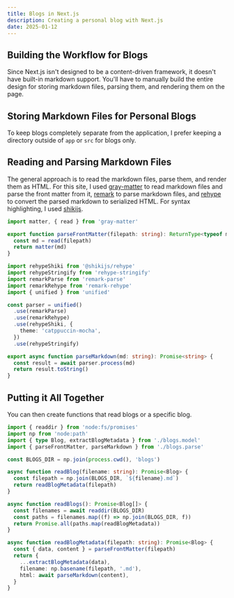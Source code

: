 ```yaml
---
title: Blogs in Next.js
description: Creating a personal blog with Next.js
date: 2025-01-12
---
```


## Building the Workflow for Blogs

Since Next.js isn't designed to be a content-driven framework, it doesn't have built-in markdown support. You'll have to manually build the entire design for storing markdown files, parsing them, and rendering them on the page.

## Storing Markdown Files for Personal Blogs

To keep blogs completely separate from the application, I prefer keeping a directory outside of `app` or `src` for blogs only.

## Reading and Parsing Markdown Files

The general approach is to read the markdown files, parse them, and render them as HTML. For this site, I used [gray-matter](https://github.com/jonschlinkert/gray-matter) to read markdown files and parse the front matter from it, [remark](https://github.com/remarkjs/remark) to parse markdown files, and [rehype](https://github.com/rehypejs/rehype) to convert the parsed markdown to serialized HTML. For syntax highlighting, I used [shikijs](https://github.com/shikijs/shiki).

```typescript
import matter, { read } from 'gray-matter'

export function parseFrontMatter(filepath: string): ReturnType<typeof matter> {
  const md = read(filepath)
  return matter(md)
}
```

```typescript
import rehypeShiki from '@shikijs/rehype'
import rehypeStringify from 'rehype-stringify'
import remarkParse from 'remark-parse'
import remarkRehype from 'remark-rehype'
import { unified } from 'unified'

const parser = unified()
  .use(remarkParse)
  .use(remarkRehype)
  .use(rehypeShiki, {
    theme: 'catppuccin-mocha',
  })
  .use(rehypeStringify)

export async function parseMarkdown(md: string): Promise<string> {
  const result = await parser.process(md)
  return result.toString()
}
```

## Putting it All Together

You can then create functions that read blogs or a specific blog.

```typescript
import { readdir } from 'node:fs/promises'
import np from 'node:path'
import { type Blog, extractBlogMetadata } from './blogs.model'
import { parseFrontMatter, parseMarkdown } from './blogs.parse'

const BLOGS_DIR = np.join(process.cwd(), 'blogs')

async function readBlog(filename: string): Promise<Blog> {
  const filepath = np.join(BLOGS_DIR, `${filename}.md`)
  return readBlogMetadata(filepath)
}

async function readBlogs(): Promise<Blog[]> {
  const filenames = await readdir(BLOGS_DIR)
  const paths = filenames.map((f) => np.join(BLOGS_DIR, f))
  return Promise.all(paths.map(readBlogMetadata))
}

async function readBlogMetadata(filepath: string): Promise<Blog> {
  const { data, content } = parseFrontMatter(filepath)
  return {
    ...extractBlogMetadata(data),
    filename: np.basename(filepath, '.md'),
    html: await parseMarkdown(content),
  }
}
```
